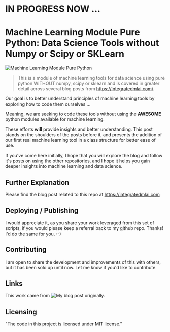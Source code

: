 
# IN PROGRESS NOW ...

# Machine Learning Module Pure Python: Data Science Tools without Numpy or Scipy or SKLearn

![Machine Learning Module Pure Python](https://github.com/ThomIves/MachineLearningPurePy/blob/master/Machine_Learning_Module_Repo.png)
> This is a module of machine learning tools for data science using pure python WITHOUT numpy, scipy or sklearn and is covered in greater detail across several blog posts from https://integratedmlai.com/.

Our goal is to better understand principles of machine learning tools by exploring how to code them ourselves ...

Meaning, we are seeking to code these tools without using the **AWESOME** python modules available for machine learning. 

These efforts **will** provide insights and better understanding. This post stands on the shoulders of the posts before it, and presents the addition of our first real machine learning tool in a class structure for better ease of use.

If you've come here initially, I hope that you will explore the blog and follow it's posts on using the other repositories, and I hope it helps you gain deeper insights into machine learning and data science. 

## Further Explanation

Please find the blog post related to this repo at https://integratedmlai.com


## Deploying / Publishing

I would appreciate it, as you share your work leveraged from this set of scripts, if you would please keep a referral back to my github repo. Thanks! I'd do the same for you. :-)

## Contributing

I am open to share the development and improvements of this with others, but it has been solo up until now. Let me know if you'd like to contribute.

## Links

This work came from ![My blog post](https://integratedmlai.com) originally.

## Licensing

"The code in this project is licensed under MIT license."
